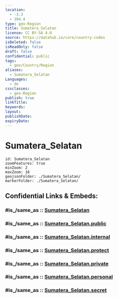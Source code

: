 ```yaml
---
location:
  - -3.3
  - 104.4
type: geo-Region
title: Sumatera_Selatan
license: CC BY-SA 4.0
source: https://datahub.io/core/country-codes
isDeleted: false
isReadOnly: false
draft: false
confidential: public
tags:
  - geo/Country/Region
aliases:
  - Sumatera_Selatan
Languages:
  - de
cssclasses:
  - geo-Region
publish: true
linkTitle:
keywords:
layout:
publishDate:
expiryDate:
---
```


# Sumatera_Selatan

```leaflet
id: Sumatera_Selatan
zoomFeatures: true 
minZoom: 2 
maxZoom: 18
geojsonFolder: ./Sumatera_Selatan/
markerFolder: ./Sumatera_Selatan/
```


## Confidential Links & Embeds: 

### #is_/same_as :: [Sumatera_Selatan](/_Standards/Earth/Continent/Asia/Asia~South~East/Malay_Archipelago/Indonesia/provinces~Indonesia/Sumatera_Selatan.md) 

### #is_/same_as :: [Sumatera_Selatan.public](/_public/Earth/Continent/Asia/Asia~South~East/Malay_Archipelago/Indonesia/provinces~Indonesia/Sumatera_Selatan.public.md) 

### #is_/same_as :: [Sumatera_Selatan.internal](/_internal/Earth/Continent/Asia/Asia~South~East/Malay_Archipelago/Indonesia/provinces~Indonesia/Sumatera_Selatan.internal.md) 

### #is_/same_as :: [Sumatera_Selatan.protect](/_protect/Earth/Continent/Asia/Asia~South~East/Malay_Archipelago/Indonesia/provinces~Indonesia/Sumatera_Selatan.protect.md) 

### #is_/same_as :: [Sumatera_Selatan.private](/_private/Earth/Continent/Asia/Asia~South~East/Malay_Archipelago/Indonesia/provinces~Indonesia/Sumatera_Selatan.private.md) 

### #is_/same_as :: [Sumatera_Selatan.personal](/_personal/Earth/Continent/Asia/Asia~South~East/Malay_Archipelago/Indonesia/provinces~Indonesia/Sumatera_Selatan.personal.md) 

### #is_/same_as :: [Sumatera_Selatan.secret](/_secret/Earth/Continent/Asia/Asia~South~East/Malay_Archipelago/Indonesia/provinces~Indonesia/Sumatera_Selatan.secret.md)

